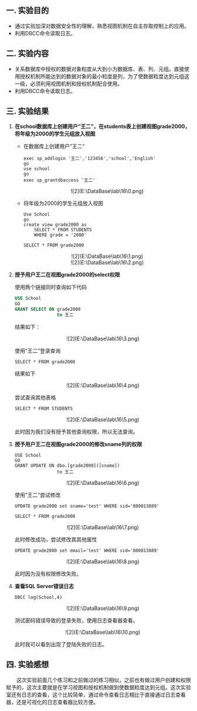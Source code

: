 ## 一.  实验目的
-   通过实验加深对数据安全性的理解，熟悉视图机制在自主存取控制上的应用。
-   利用DBCC命令读取日志。

## 二.  实验内容

-   关系数据库中授权的数据对象粒度从大到小为数据库、表、列、元组。直接使用授权机制所能达到的数据对象的最小粒度是列，为了使数据粒度达到元组这一级，必须利用视图机制和授权机制配合使用。
-   利用DBCC命令读取日志。

## 三.  实验结果

1.  **在school数据库上创建用户“王二”，在students表上创建视图grade2000，将年级为2000的学生元组放入视图**

    -   在数据库上创建用户”王二“

        ~~~mssql
        exec sp_addlogin '王二','123456','school','English'
        go
        use school
        go
        exec sp_grantdbaccess '王二'
        ~~~

        <center>![2](E:\DataBase\lab\16\0.png)</center>

    -   将年级为2000的学生元组放入视图

        ~~~mssql
        Use School
        go 
        create view grade2000 as
        	SELECT * FROM STUDENTS
        	WHERE grade = '2000'
        	
        SELECT * FROM grade2000
        ~~~

        <center>![2](E:\DataBase\lab\16\1.png)</center>

        <center>![2](E:\DataBase\lab\16\2.png)</center>

2.  **授予用户王二在视图grade2000的select权限**

    使用两个链接同时查询如下代码

    ~~~sql
    USE School
    GO 
    GRANT SELECT ON grade2000
    				to 王二
    ~~~

    结果如下：

    <center>![2](E:\DataBase\lab\16\3.png)</center>

    使用“王二”登录查询

    ~~~mssql
    SELECT * FROM grade2000 
    ~~~

    结果如下

    <center>![2](E:\DataBase\lab\16\4.png)</center>

    尝试查询其他表格

    ~~~mssql
    SELECT * FROM STUDENTS
    ~~~

    <center>![2](E:\DataBase\lab\16\5.png)</center>

    此时因为我们没有授予其他查询权限，所以无法查询。

3.  **授予用户王二在视图grade2000的修改sname列的权限**

    ~~~mssql
    USE School
    GO
    GRANT UPDATE ON dbo.[grade2000]([sname])
    				to 王二
    ~~~

    <center>![2](E:\DataBase\lab\16\6.png)</center>

    使用”王二“尝试修改

    ~~~mssql
    UPDATE grade2000 set sname='test' WHERE sid='800013889'

    SELECT * FROM grade2000
    ~~~

    <center>![2](E:\DataBase\lab\16\7.png)</center>

    此时修改成功，尝试修改其其他属性

    ~~~mssql
    UPDATE grade2000 set email='test' WHERE sid='800013889'
    ~~~

    <center>![2](E:\DataBase\lab\16\8.png)</center>

    此时因为没有权限修改失败。

4.  **查看SQL Server错误日志**

    ~~~mssql
    DBCC log(School,4)
    ~~~

    <center>![2](E:\DataBase\lab\16\9.png)</center>

    测试密码错误导致的登录失败，使用日志查看器查看。

    <center>![2](E:\DataBase\lab\16\10.png)</center>

    此时我可以看到出现了登陆失败的日志。



## 四.  实验感想

<p style="text-indent: 2em">这次实验前面几个练习和之前做过的练习相似，之前也有做过用户创建和权限赋予的，这次主要就是在学习视图和授权机制做到使数据粒度达到元组。这次实验室还有日志的查看，这个比较简单，通过命令查看日志相比于直接通过日志查看器，还是可视化的日志查看器比较方便。</p>